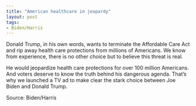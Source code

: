 ```yaml
---
title: "American healthcare in jeopardy"
layout: post
tags:
- Biden/Harris
---
```


Donald Trump, in his own words, wants to terminate the Affordable Care Act and rip away health care protections from millions of Americans. We know from experience, there is no other choice but to believe this threat is real.

He would jeopardize health care protections for over 100 million Americans. And voters deserve to know the truth behind his dangerous agenda. That’s why we launched a TV ad to make clear the stark choice between Joe Biden and Donald Trump.

Source: Biden/Harris
